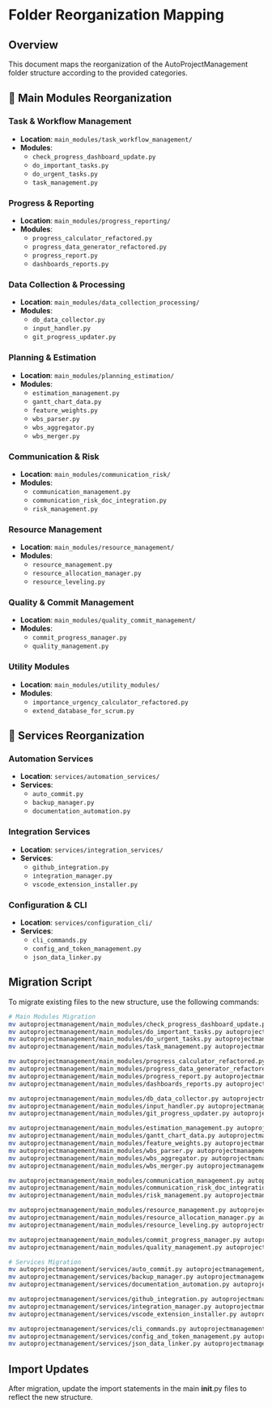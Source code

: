 # Folder Reorganization Mapping

## Overview
This document maps the reorganization of the AutoProjectManagement folder structure according to the provided categories.

## 📁 Main Modules Reorganization

### Task & Workflow Management
- **Location**: `main_modules/task_workflow_management/`
- **Modules**:
  - `check_progress_dashboard_update.py`
  - `do_important_tasks.py`
  - `do_urgent_tasks.py`
  - `task_management.py`

### Progress & Reporting
- **Location**: `main_modules/progress_reporting/`
- **Modules**:
  - `progress_calculator_refactored.py`
  - `progress_data_generator_refactored.py`
  - `progress_report.py`
  - `dashboards_reports.py`

### Data Collection & Processing
- **Location**: `main_modules/data_collection_processing/`
- **Modules**:
  - `db_data_collector.py`
  - `input_handler.py`
  - `git_progress_updater.py`

### Planning & Estimation
- **Location**: `main_modules/planning_estimation/`
- **Modules**:
  - `estimation_management.py`
  - `gantt_chart_data.py`
  - `feature_weights.py`
  - `wbs_parser.py`
  - `wbs_aggregator.py`
  - `wbs_merger.py`

### Communication & Risk
- **Location**: `main_modules/communication_risk/`
- **Modules**:
  - `communication_management.py`
  - `communication_risk_doc_integration.py`
  - `risk_management.py`

### Resource Management
- **Location**: `main_modules/resource_management/`
- **Modules**:
  - `resource_management.py`
  - `resource_allocation_manager.py`
  - `resource_leveling.py`

### Quality & Commit Management
- **Location**: `main_modules/quality_commit_management/`
- **Modules**:
  - `commit_progress_manager.py`
  - `quality_management.py`

### Utility Modules
- **Location**: `main_modules/utility_modules/`
- **Modules**:
  - `importance_urgency_calculator_refactored.py`
  - `extend_database_for_scrum.py`

## 🔧 Services Reorganization

### Automation Services
- **Location**: `services/automation_services/`
- **Services**:
  - `auto_commit.py`
  - `backup_manager.py`
  - `documentation_automation.py`

### Integration Services
- **Location**: `services/integration_services/`
- **Services**:
  - `github_integration.py`
  - `integration_manager.py`
  - `vscode_extension_installer.py`

### Configuration & CLI
- **Location**: `services/configuration_cli/`
- **Services**:
  - `cli_commands.py`
  - `config_and_token_management.py`
  - `json_data_linker.py`

## Migration Script

To migrate existing files to the new structure, use the following commands:

```bash
# Main Modules Migration
mv autoprojectmanagement/main_modules/check_progress_dashboard_update.py autoprojectmanagement/main_modules/task_workflow_management/
mv autoprojectmanagement/main_modules/do_important_tasks.py autoprojectmanagement/main_modules/task_workflow_management/
mv autoprojectmanagement/main_modules/do_urgent_tasks.py autoprojectmanagement/main_modules/task_workflow_management/
mv autoprojectmanagement/main_modules/task_management.py autoprojectmanagement/main_modules/task_workflow_management/

mv autoprojectmanagement/main_modules/progress_calculator_refactored.py autoprojectmanagement/main_modules/progress_reporting/
mv autoprojectmanagement/main_modules/progress_data_generator_refactored.py autoprojectmanagement/main_modules/progress_reporting/
mv autoprojectmanagement/main_modules/progress_report.py autoprojectmanagement/main_modules/progress_reporting/
mv autoprojectmanagement/main_modules/dashboards_reports.py autoprojectmanagement/main_modules/progress_reporting/

mv autoprojectmanagement/main_modules/db_data_collector.py autoprojectmanagement/main_modules/data_collection_processing/
mv autoprojectmanagement/main_modules/input_handler.py autoprojectmanagement/main_modules/data_collection_processing/
mv autoprojectmanagement/main_modules/git_progress_updater.py autoprojectmanagement/main_modules/data_collection_processing/

mv autoprojectmanagement/main_modules/estimation_management.py autoprojectmanagement/main_modules/planning_estimation/
mv autoprojectmanagement/main_modules/gantt_chart_data.py autoprojectmanagement/main_modules/planning_estimation/
mv autoprojectmanagement/main_modules/feature_weights.py autoprojectmanagement/main_modules/planning_estimation/
mv autoprojectmanagement/main_modules/wbs_parser.py autoprojectmanagement/main_modules/planning_estimation/
mv autoprojectmanagement/main_modules/wbs_aggregator.py autoprojectmanagement/main_modules/planning_estimation/
mv autoprojectmanagement/main_modules/wbs_merger.py autoprojectmanagement/main_modules/planning_estimation/

mv autoprojectmanagement/main_modules/communication_management.py autoprojectmanagement/main_modules/communication_risk/
mv autoprojectmanagement/main_modules/communication_risk_doc_integration.py autoprojectmanagement/main_modules/communication_risk/
mv autoprojectmanagement/main_modules/risk_management.py autoprojectmanagement/main_modules/communication_risk/

mv autoprojectmanagement/main_modules/resource_management.py autoprojectmanagement/main_modules/resource_management/
mv autoprojectmanagement/main_modules/resource_allocation_manager.py autoprojectmanagement/main_modules/resource_management/
mv autoprojectmanagement/main_modules/resource_leveling.py autoprojectmanagement/main_modules/resource_management/

mv autoprojectmanagement/main_modules/commit_progress_manager.py autoprojectmanagement/main_modules/quality_commit_management/
mv autoprojectmanagement/main_modules/quality_management.py autoprojectmanagement/main_modules/quality_commit_management/

# Services Migration
mv autoprojectmanagement/services/auto_commit.py autoprojectmanagement/services/automation_services/
mv autoprojectmanagement/services/backup_manager.py autoprojectmanagement/services/automation_services/
mv autoprojectmanagement/services/documentation_automation.py autoprojectmanagement/services/automation_services/

mv autoprojectmanagement/services/github_integration.py autoprojectmanagement/services/integration_services/
mv autoprojectmanagement/services/integration_manager.py autoprojectmanagement/services/integration_services/
mv autoprojectmanagement/services/vscode_extension_installer.py autoprojectmanagement/services/integration_services/

mv autoprojectmanagement/services/cli_commands.py autoprojectmanagement/services/configuration_cli/
mv autoprojectmanagement/services/config_and_token_management.py autoprojectmanagement/services/configuration_cli/
mv autoprojectmanagement/services/json_data_linker.py autoprojectmanagement/services/configuration_cli/
```

## Import Updates

After migration, update the import statements in the main __init__.py files to reflect the new structure.
